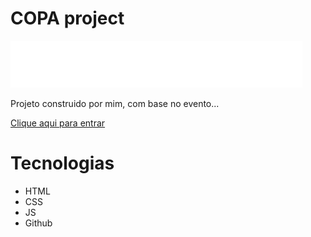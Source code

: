 # COPA project

![preview](https://github.com/Cout1n/CalendarioCopa/blob/master/github/preview.jpg)

Projeto construido por mim, com base no evento...

[Clique aqui para entrar](https://cout1n.github.io/CalendarioCopa/)

# Tecnologias

- HTML
- CSS
- JS
- Github 

